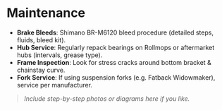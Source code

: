 # Maintenance

- **Brake Bleeds**: Shimano BR-M6120 bleed procedure (detailed steps, fluids, bleed kit).  
- **Hub Service**: Regularly repack bearings on Rollmops or aftermarket hubs (intervals, grease type).  
- **Frame Inspection**: Look for stress cracks around bottom bracket & chainstay curve.  
- **Fork Service**: If using suspension forks (e.g. Fatback Widowmaker), service per manufacturer.  

> _Include step-by-step photos or diagrams here if you like._